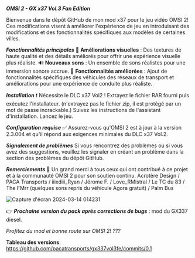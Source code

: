 _**OMSI 2 - GX x37 Vol.3 Fan Edition**_


Bienvenue dans le dépôt GitHub de mon mod x37 pour le jeu vidéo OMSI 2! Ces modifications visent à améliorer l'expérience de jeu en introduisant des modifications et des fonctionnalités spécifiques aux modèles de certaines villes.

**_Fonctionnalités principales_**
👀  **Améliorations visuelles** : Des textures de haute qualité et des détails améliorés pour offrir une expérience visuelle plus réaliste.
🔊 **Nouveaux sons** : Un ensemble de sons réalistes pour une immersion sonore accrue.
💪 **Fonctionnalités améliorées** : Ajout de fonctionnalités spécifiques des véhicules des réseaux de transport et améliorations pour une expérience de conduite plus réaliste.

_**Installation**_
❗ Nécessite le DLC x37 Vol2 !
Extrayez le fichier RAR fourni puis exécutez l'installateur. (n'extrayez pas le fichier zip, il est protégé par un mot de passe incrackable.)
Suivez les instructions de l'assistant d'installation.
Lancez le jeu.

**_Configuration requise_**
✅ Assurez-vous qu'OMSI 2 est à jour à la version 2.3.004 et qu'il répond aux exigences minimales du DLC x37 Vol.2.

_**Signalement de problèmes**_
Si vous rencontrez des problèmes ou si vous avez des suggestions, veuillez les signaler en créant un problème dans la section des problèmes du dépôt GitHub.


_**Remerciements**_
🥰 Un grand merci à tous ceux qui ont contribué à ce projet et à la communauté OMSI 2 pour son soutien continu.
Acrotère Design / PACA Transports / iiixdiii_Ryan / Jérome F. / Love_RMistral / Le TC du 83 / The FMrr (quelques sons repris du véhicule Agora gratuit) / Palm Bus 

![Capture d'écran 2024-03-14 014231](https://github.com/pacatransports/gx337vol3fe/assets/163354822/dcfa2d26-d562-4720-b61a-acafcba4a77f)


👉 _**Prochaine version du pack après corrections de bugs**_ : mod du GX337 diesel.

_Profitez du mod et bonne route sur OMSI 2! ???_

**Tableau des versions**: https://github.com/pacatransports/gx337vol3fe/commits/0.1
